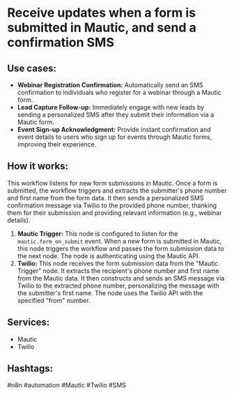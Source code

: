 # Receive updates when a form is submitted in Mautic, and send a confirmation SMS

## Use cases:

- **Webinar Registration Confirmation:** Automatically send an SMS confirmation to individuals who register for a webinar through a Mautic form.
- **Lead Capture Follow-up:** Immediately engage with new leads by sending a personalized SMS after they submit their information via a Mautic form.
- **Event Sign-up Acknowledgment:** Provide instant confirmation and event details to users who sign up for events through Mautic forms, improving their experience.

## How it works:

This workflow listens for new form submissions in Mautic. Once a form is submitted, the workflow triggers and extracts the submitter's phone number and first name from the form data. It then sends a personalized SMS confirmation message via Twilio to the provided phone number, thanking them for their submission and providing relevant information (e.g., webinar details).

1.  **Mautic Trigger:** This node is configured to listen for the `mautic.form_on_submit` event. When a new form is submitted in Mautic, this node triggers the workflow and passes the form submission data to the next node. The node is authenticating using the Mautic API.
2.  **Twilio:** This node receives the form submission data from the "Mautic Trigger" node. It extracts the recipient's phone number and first name from the Mautic data. It then constructs and sends an SMS message via Twilio to the extracted phone number, personalizing the message with the submitter's first name. The node uses the Twilio API with the specified "from" number.

## Services:

-   Mautic
-   Twilio

## Hashtags:

#n8n #automation #Mautic #Twilio #SMS
